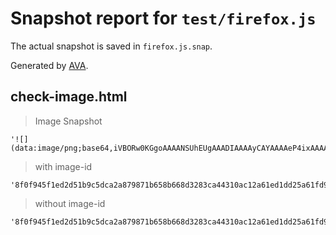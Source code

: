 # Snapshot report for `test/firefox.js`

The actual snapshot is saved in `firefox.js.snap`.

Generated by [AVA](https://ava.li).

## check-image.html

> Image Snapshot

    '![](data:image/png;base64,iVBORw0KGgoAAAANSUhEUgAAADIAAAAyCAYAAAAeP4ixAAAAVElEQVRoge3PsQ0AMAjAMP5/mp7RCHnIHs/O7IXm9wAISDyQWiC1QGqB1AKpBVILpBZILZBaILVAaoHUAqkFUgukFkgtkFogtUBqgdQCqQVS6wzkAbAzdZbnNraWAAAAAElFTkSuQmCC)'

> with image-id

    '8f0f945f1ed2d51b9c5dca2a879871b658b668d3283ca44310ac12a61ed1dd25a61fd9967abd5210a6ab49fe5e463e2a5e0ac16a1111f779a57470dc64ed704e'

> without image-id

    '8f0f945f1ed2d51b9c5dca2a879871b658b668d3283ca44310ac12a61ed1dd25a61fd9967abd5210a6ab49fe5e463e2a5e0ac16a1111f779a57470dc64ed704e'
